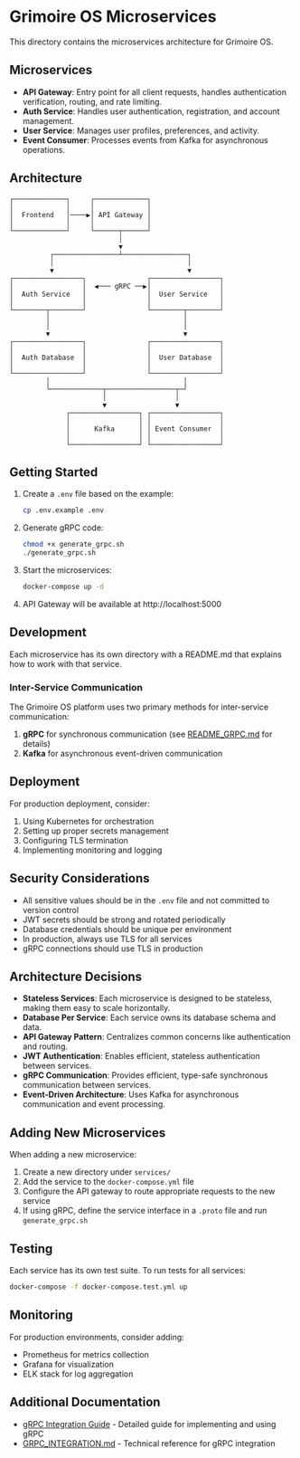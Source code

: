 # Grimoire OS Microservices

This directory contains the microservices architecture for Grimoire OS.

## Microservices

* **API Gateway**: Entry point for all client requests, handles authentication verification, routing, and rate limiting.
* **Auth Service**: Handles user authentication, registration, and account management.
* **User Service**: Manages user profiles, preferences, and activity.
* **Event Consumer**: Processes events from Kafka for asynchronous operations.

## Architecture

```
┌─────────────┐     ┌─────────────┐
│             │     │             │
│  Frontend   │────▶│ API Gateway │
│             │     │             │
└─────────────┘     └──────┬──────┘
                           │
                           ▼
          ┌────────────────┴────────────────┐
          │                                 │
          ▼                                 ▼
┌─────────────────┐               ┌─────────────────┐
│                 │  ◀─── gRPC ──▶│                 │
│  Auth Service   │               │  User Service   │
│                 │               │                 │
└────────┬────────┘               └────────┬────────┘
         │                                 │
         │                                 │
         ▼                                 ▼
┌─────────────────┐               ┌─────────────────┐
│                 │               │                 │
│  Auth Database  │               │  User Database  │
│                 │               │                 │
└─────────────────┘               └─────────────────┘
         │                                 │
         └─────────────┬─────────────────┬─┘
                       │                 │
                       ▼                 ▼
              ┌─────────────────┐ ┌─────────────────┐
              │                 │ │                 │
              │      Kafka      │ │ Event Consumer  │
              │                 │ │                 │
              └─────────────────┘ └─────────────────┘
```

## Getting Started

1. Create a `.env` file based on the example:

   ```bash
   cp .env.example .env
   ```

2. Generate gRPC code:

   ```bash
   chmod +x generate_grpc.sh
   ./generate_grpc.sh
   ```

3. Start the microservices:

   ```bash
   docker-compose up -d
   ```

4. API Gateway will be available at http://localhost:5000

## Development

Each microservice has its own directory with a README.md that explains how to work with that service.

### Inter-Service Communication

The Grimoire OS platform uses two primary methods for inter-service communication:

1. **gRPC** for synchronous communication (see [README_GRPC.md](./README_GRPC.md) for details)
2. **Kafka** for asynchronous event-driven communication

## Deployment

For production deployment, consider:

1. Using Kubernetes for orchestration
2. Setting up proper secrets management
3. Configuring TLS termination
4. Implementing monitoring and logging

## Security Considerations

* All sensitive values should be in the `.env` file and not committed to version control
* JWT secrets should be strong and rotated periodically
* Database credentials should be unique per environment
* In production, always use TLS for all services
* gRPC connections should use TLS in production

## Architecture Decisions

* **Stateless Services**: Each microservice is designed to be stateless, making them easy to scale horizontally.
* **Database Per Service**: Each service owns its database schema and data.
* **API Gateway Pattern**: Centralizes common concerns like authentication and routing.
* **JWT Authentication**: Enables efficient, stateless authentication between services.
* **gRPC Communication**: Provides efficient, type-safe synchronous communication between services.
* **Event-Driven Architecture**: Uses Kafka for asynchronous communication and event processing.

## Adding New Microservices

When adding a new microservice:

1. Create a new directory under `services/`
2. Add the service to the `docker-compose.yml` file
3. Configure the API gateway to route appropriate requests to the new service
4. If using gRPC, define the service interface in a `.proto` file and run `generate_grpc.sh`

## Testing

Each service has its own test suite. To run tests for all services:

```bash
docker-compose -f docker-compose.test.yml up
```

## Monitoring

For production environments, consider adding:

* Prometheus for metrics collection
* Grafana for visualization
* ELK stack for log aggregation

## Additional Documentation

* [gRPC Integration Guide](./README_GRPC.md) - Detailed guide for implementing and using gRPC
* [GRPC_INTEGRATION.md](./GRPC_INTEGRATION.md) - Technical reference for gRPC integration
